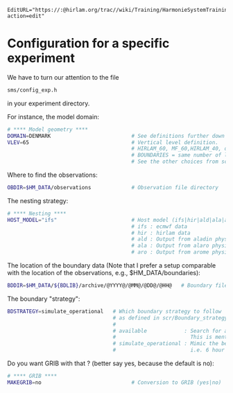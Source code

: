 ```@meta
EditURL="https://:@hirlam.org/trac//wiki/Training/HarmonieSystemTraining2011/Lecture/Installation/ConfFilesExp?action=edit"
```
# Configuration for a specific experiment
We have to turn our attention to the file
```bash
sms/config_exp.h
```
in your experiment directory.

For instance, the model domain:
```bash
# **** Model geometry ****
DOMAIN=DENMARK                          # See definitions further down
VLEV=65                                 # Vertical level definition.
                                        # HIRLAM_60, MF_60,HIRLAM_40, or
                                        # BOUNDARIES = same number of levs as on boundary file.
                                        # See the other choices from scr/Vertical_levels.pl

```
Where to find the observations:
```bash
OBDIR=$HM_DATA/observations             # Observation file directory
```
The nesting strategy:
```bash
# **** Nesting ****
HOST_MODEL="ifs"                        # Host model (ifs|hir|ald|ala|aro)
                                        # ifs : ecmwf data
                                        # hir : hirlam data
                                        # ald : Output from aladin physics
                                        # ala : Output from alaro physics
                                        # aro : Output from arome physics
```
The location of the boundary data (Note that I prefer a setup comparable with the location of the observations, e.g., $HM_DATA/boundaries):
```bash
BDDIR=$HM_DATA/${BDLIB}/archive/@YYYY@/@MM@/@DD@/@HH@   # Boundary file directory,
```
The boundary "strategy":
```bash
BDSTRATEGY=simulate_operational   # Which boundary strategy to follow 
                                  # as defined in scr/Boundary_strategy.pl
                                  # 
                                  # available            : Search for available files in BDDIR, try to keep forecast consistency
                                  #                        This is ment to be used operationally
                                  # simulate_operational : Mimic the behaviour of the operational runs using ECMWF LBC,
                                  #                        i.e. 6 hour old boundaries
```
Do you want GRIB with that ? (better say yes, because the default is no):
```bash
# **** GRIB ****
MAKEGRIB=no                             # Conversion to GRIB (yes|no)
```